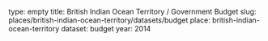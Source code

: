 type: empty
title: British Indian Ocean Territory / Government Budget
slug: places/british-indian-ocean-territory/datasets/budget
place: british-indian-ocean-territory
dataset: budget
year: 2014
